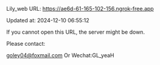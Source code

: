 Lily_web URL: https://ae6d-61-165-102-156.ngrok-free.app

Updated at: 2024-12-10 06:55:12

If you cannot open this URL, the server might be down.

Please contact: 

goley04@foxmail.com Or Wechat:GL_yeaH